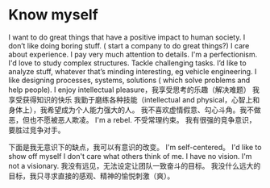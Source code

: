 # Know myself

I want to do great things that have a positive impact to human society. I don’t like doing boring stuff. ( start a company to do great things?)
I care about experience.
I pay very much attention to details.
I'm a perfectionism.
I'd love to study complex structures.
Tackle challenging tasks.
I’d like to analyze stuff, whatever that’s minding interesting, eg vehicle engineering.
I like designing processes, systems, solutions ( which solve problems and help people).
I enjoy intellectual pleasure，我享受思考的乐趣（解决难题）
我享受获得知识的快乐
我勤于磨练各种技能（intellectual and physical，心智上和身体上），我希望成为个人能力强大的人。
我不喜欢虚情假意、勾心斗角。我不做恶，但也不愿被恶人欺凌。
I'm a rebel. 不受常理约束。
我有很强的竞争意识，要胜过竞争对手。

下面是我无意识下的缺点，我可以有意识的改变。
I'm self-centered。
I'd like to show off myself 
I don't care what others think of me.
I have no vision. I'm not a visionary. 我没有远见，无法设定让团队一致奋斗的目标。
我没什么远大的目标，我只寻求直接的感观、精神的愉悦刺激（爽）。